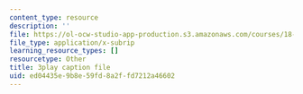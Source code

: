 ```yaml
---
content_type: resource
description: ''
file: https://ol-ocw-studio-app-production.s3.amazonaws.com/courses/18-02-multivariable-calculus-fall-2007/ed04435e9b8e59fd8a2ffd7212a46602_o7UCBjGsRTE.vtt
file_type: application/x-subrip
learning_resource_types: []
resourcetype: Other
title: 3play caption file
uid: ed04435e-9b8e-59fd-8a2f-fd7212a46602
---
```

